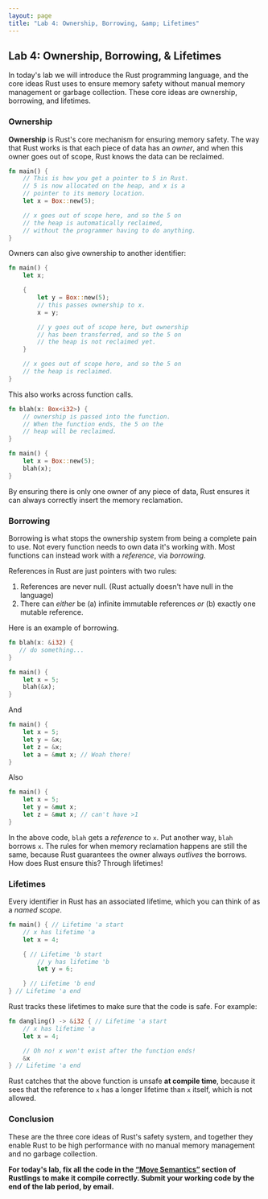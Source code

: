 ```yaml
---
layout: page
title: "Lab 4: Ownership, Borrowing, &amp; Lifetimes"
---
```


## Lab 4: Ownership, Borrowing, &amp; Lifetimes

In today's lab we will introduce the Rust programming language,
and the core ideas Rust uses to ensure memory safety without manual
memory management or garbage collection. These core ideas are
ownership, borrowing, and lifetimes.

### Ownership

__Ownership__ is Rust's core mechanism for ensuring memory safety.
The way that Rust works is that each piece of data has an _owner_,
and when this owner goes out of scope, Rust knows the data can be
reclaimed.

```rust
fn main() {
    // This is how you get a pointer to 5 in Rust.
    // 5 is now allocated on the heap, and x is a
    // pointer to its memory location.
    let x = Box::new(5);

    // x goes out of scope here, and so the 5 on
    // the heap is automatically reclaimed,
    // without the programmer having to do anything.
}
```

Owners can also give ownership to another identifier:

```rust
fn main() {
    let x;

    {
        let y = Box::new(5);
        // this passes ownership to x.
        x = y;

        // y goes out of scope here, but ownership
        // has been transferred, and so the 5 on
        // the heap is not reclaimed yet.
    }

    // x goes out of scope here, and so the 5 on
    // the heap is reclaimed.
}
```

This also works across function calls.

```rust
fn blah(x: Box<i32>) {
    // ownership is passed into the function.
    // When the function ends, the 5 on the
    // heap will be reclaimed.
}

fn main() {
    let x = Box::new(5);
    blah(x);
}
```

By ensuring there is only one owner of any piece of data, Rust ensures it
can always correctly insert the memory reclamation.

### Borrowing

Borrowing is what stops the ownership system from being a complete pain
to use. Not every function needs to own data it's working with. Most
functions can instead work with a _reference_, via _borrowing_.

References in Rust are just pointers with two rules:

1. References are never null. (Rust actually doesn't have null in the language)
2. There can _either_ be (a) infinite immutable references _or_ (b) exactly one mutable reference.

Here is an example of borrowing.

```rust
fn blah(x: &i32) {
   // do something...
}

fn main() {
    let x = 5;
    blah(&x);
}
```

And

```rust
fn main() {
    let x = 5;
    let y = &x;
    let z = &x;
    let a = &mut x; // Woah there!
}
```

Also

```rust
fn main() {
    let x = 5;
    let y = &mut x;
    let z = &mut x; // can't have >1
}
```

In the above code, `blah` gets a _reference_ to `x`. Put another way, `blah` borrows `x`. The rules
for when memory reclamation happens are still the same, because Rust guarantees the owner always
_outlives_ the borrows. How does Rust ensure this? Through lifetimes!

### Lifetimes

Every identifier in Rust has an associated lifetime, which you can think of as a _named scope_.

```rust
fn main() { // Lifetime 'a start
    // x has lifetime 'a
    let x = 4;

    { // Lifetime 'b start
        // y has lifetime 'b
        let y = 6;

    } // Lifetime 'b end
} // Lifetime 'a end
```

Rust tracks these lifetimes to make sure that the code is safe. For example:

```rust
fn dangling() -> &i32 { // Lifetime 'a start
    // x has lifetime 'a
    let x = 4;

    // Oh no! x won't exist after the function ends!
    &x
} // Lifetime 'a end
```

Rust catches that the above function is unsafe __at compile time__, because
it sees that the reference to `x` has a longer lifetime than `x` itself,
which is not allowed.

### Conclusion

These are the three core ideas of Rust's safety system, and together they enable
Rust to be high performance with no manual memory management and no garbage
collection.

__For today's lab, fix all the code in the [&ldquo;Move Semantics&rdquo;][move] section
of Rustlings to make it compile correctly. Submit your working code by the end
of the lab period, by email.__

[move]: https://github.com/carols10cents/rustlings#move-semantics

